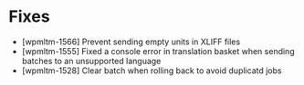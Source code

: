 # Fixes
* [wpmltm-1566] Prevent sending empty units in XLIFF files
* [wpmltm-1555] Fixed a console error in translation basket when sending batches to an unsupported language
* [wpmltm-1528] Clear batch when rolling back to avoid duplicatd jobs